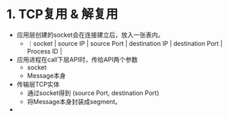 # 1. TCP复用 & 解复用
- 应用层创建的socket会在连接建立后，放入一张表内。
	- ｜socket | source IP | source Port | destination IP | destination Port | Process ID |
- 应用进程在call下层API时，传给API两个参数
	- socket
	- Message本身
- 传输层TCP实体
	- 通过socket得到 (source Port, destination Port)
	- 将Message本身封装成segment。
- 